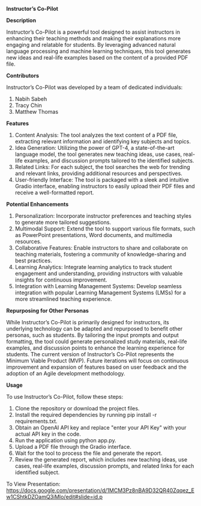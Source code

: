 **Instructor’s Co-Pilot**


**Description**

Instructor’s Co-Pilot is a powerful tool designed to assist instructors in enhancing their teaching methods and making their explanations more engaging and relatable for students. By leveraging advanced natural language processing and machine learning techniques, this tool generates new ideas and real-life examples based on the content of a provided PDF file.


**Contributors**

Instructor’s Co-Pilot was developed by a team of dedicated individuals:
1.	Nabih Sabeh
2.	Tracy Chin
3.	Matthew Thomas


**Features**

1.	Content Analysis: The tool analyzes the text content of a PDF file, extracting relevant information and identifying key subjects and topics.
2.	Idea Generation: Utilizing the power of GPT-4, a state-of-the-art language model, the tool generates new teaching ideas, use cases, real-life examples, and discussion prompts tailored to the identified subjects.
3.	Related Links: For each subject, the tool searches the web for trending and relevant links, providing additional resources and perspectives.
4.	User-friendly Interface: The tool is packaged with a sleek and intuitive Gradio interface, enabling instructors to easily upload their PDF files and receive a well-formatted report.



**Potential Enhancements**

1.	Personalization: Incorporate instructor preferences and teaching styles to generate more tailored suggestions.
2.	Multimodal Support: Extend the tool to support various file formats, such as PowerPoint presentations, Word documents, and multimedia resources.
3.	Collaborative Features: Enable instructors to share and collaborate on teaching materials, fostering a community of knowledge-sharing and best practices.
4.	Learning Analytics: Integrate learning analytics to track student engagement and understanding, providing instructors with valuable insights for continuous improvement.
5.	Integration with Learning Management Systems: Develop seamless integration with popular Learning Management Systems (LMSs) for a more streamlined teaching experience.



**Repurposing for Other Personas**

While Instructor’s Co-Pilot is primarily designed for instructors, its underlying technology can be adapted and repurposed to benefit other personas, such as students. By tailoring the input prompts and output formatting, the tool could generate personalized study materials, real-life examples, and discussion points to enhance the learning experience for students. 
The current version of Instructor’s Co-Pilot represents the Minimum Viable Product (MVP). Future iterations will focus on continuous improvement and expansion of features based on user feedback and the adoption of an Agile development methodology.



**Usage**

To use Instructor’s Co-Pilot, follow these steps:
1.	Clone the repository or download the project files.
2.	Install the required dependencies by running pip install -r requirements.txt.
3.	Obtain an OpenAI API key and replace "enter your API Key" with your actual API key in the code.
4.	Run the application using python app.py.
5.	Upload a PDF file through the Gradio interface.
6.	Wait for the tool to process the file and generate the report.
7.	Review the generated report, which includes new teaching ideas, use cases, real-life examples, discussion prompts, and related links for each identified subject.

To View Presentation: https://docs.google.com/presentation/d/1MCM3Pz8nBA9D32QR40Zqqez_Ew1CShtkDZOamQ3iMlo/edit#slide=id.p
